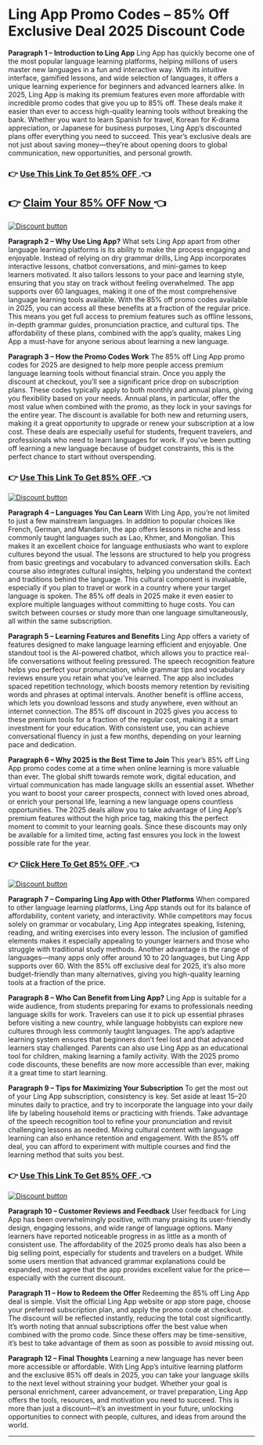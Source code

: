 # Ling App Promo Codes – 85% Off Exclusive Deal 2025 Discount Code 

**Paragraph 1 – Introduction to Ling App**
Ling App has quickly become one of the most popular language learning platforms, helping millions of users master new languages in a fun and interactive way. With its intuitive interface, gamified lessons, and wide selection of languages, it offers a unique learning experience for beginners and advanced learners alike. In 2025, Ling App is making its premium features even more affordable with incredible promo codes that give you up to 85% off. These deals make it easier than ever to access high-quality learning tools without breaking the bank. Whether you want to learn Spanish for travel, Korean for K-drama appreciation, or Japanese for business purposes, Ling App’s discounted plans offer everything you need to succeed. This year’s exclusive deals are not just about saving money—they’re about opening doors to global communication, new opportunities, and personal growth.

### 👉 [Use This Link To Get 85% OFF ](https://ling-app.com/?referrer=SANA60).👈
## 👉 [Claim Your 85% OFF Now ](https://ling-app.com/?referrer=SANA60)👈


[![Discount button](https://github.com/user-attachments/assets/d84d81bf-3162-482e-9e2e-e24303a0283e)](https://ling-app.com/?referrer=SANA60)


**Paragraph 2 – Why Use Ling App?**
What sets Ling App apart from other language learning platforms is its ability to make the process engaging and enjoyable. Instead of relying on dry grammar drills, Ling App incorporates interactive lessons, chatbot conversations, and mini-games to keep learners motivated. It also tailors lessons to your pace and learning style, ensuring that you stay on track without feeling overwhelmed. The app supports over 60 languages, making it one of the most comprehensive language learning tools available. With the 85% off promo codes available in 2025, you can access all these benefits at a fraction of the regular price. This means you get full access to premium features such as offline lessons, in-depth grammar guides, pronunciation practice, and cultural tips. The affordability of these plans, combined with the app’s quality, makes Ling App a must-have for anyone serious about learning a new language.

**Paragraph 3 – How the Promo Codes Work**
The 85% off Ling App promo codes for 2025 are designed to help more people access premium language learning tools without financial strain. Once you apply the discount at checkout, you’ll see a significant price drop on subscription plans. These codes typically apply to both monthly and annual plans, giving you flexibility based on your needs. Annual plans, in particular, offer the most value when combined with the promo, as they lock in your savings for the entire year. The discount is available for both new and returning users, making it a great opportunity to upgrade or renew your subscription at a low cost. These deals are especially useful for students, frequent travelers, and professionals who need to learn languages for work. If you’ve been putting off learning a new language because of budget constraints, this is the perfect chance to start without overspending.

### 👉 [Use This Link To Get 85% OFF ](https://ling-app.com/?referrer=SANA60).👈

[![Discount button](https://github.com/user-attachments/assets/d84d81bf-3162-482e-9e2e-e24303a0283e)](https://ling-app.com/?referrer=SANA60)


**Paragraph 4 – Languages You Can Learn**
With Ling App, you’re not limited to just a few mainstream languages. In addition to popular choices like French, German, and Mandarin, the app offers lessons in niche and less commonly taught languages such as Lao, Khmer, and Mongolian. This makes it an excellent choice for language enthusiasts who want to explore cultures beyond the usual. The lessons are structured to help you progress from basic greetings and vocabulary to advanced conversation skills. Each course also integrates cultural insights, helping you understand the context and traditions behind the language. This cultural component is invaluable, especially if you plan to travel or work in a country where your target language is spoken. The 85% off deals in 2025 make it even easier to explore multiple languages without committing to huge costs. You can switch between courses or study more than one language simultaneously, all within the same subscription.

**Paragraph 5 – Learning Features and Benefits**
Ling App offers a variety of features designed to make language learning efficient and enjoyable. One standout tool is the AI-powered chatbot, which allows you to practice real-life conversations without feeling pressured. The speech recognition feature helps you perfect your pronunciation, while grammar tips and vocabulary reviews ensure you retain what you’ve learned. The app also includes spaced repetition technology, which boosts memory retention by revisiting words and phrases at optimal intervals. Another benefit is offline access, which lets you download lessons and study anywhere, even without an internet connection. The 85% off discount in 2025 gives you access to these premium tools for a fraction of the regular cost, making it a smart investment for your education. With consistent use, you can achieve conversational fluency in just a few months, depending on your learning pace and dedication.

**Paragraph 6 – Why 2025 is the Best Time to Join**
This year’s 85% off Ling App promo codes come at a time when online learning is more valuable than ever. The global shift towards remote work, digital education, and virtual communication has made language skills an essential asset. Whether you want to boost your career prospects, connect with loved ones abroad, or enrich your personal life, learning a new language opens countless opportunities. The 2025 deals allow you to take advantage of Ling App’s premium features without the high price tag, making this the perfect moment to commit to your learning goals. Since these discounts may only be available for a limited time, acting fast ensures you lock in the lowest possible rate for the year.


### 👉 [Click Here To Get 85% OFF ](https://ling-app.com/?referrer=SANA60).👈

[![Discount button](https://github.com/user-attachments/assets/d84d81bf-3162-482e-9e2e-e24303a0283e)](https://ling-app.com/?referrer=SANA60)

**Paragraph 7 – Comparing Ling App with Other Platforms**
When compared to other language learning platforms, Ling App stands out for its balance of affordability, content variety, and interactivity. While competitors may focus solely on grammar or vocabulary, Ling App integrates speaking, listening, reading, and writing exercises into every lesson. The inclusion of gamified elements makes it especially appealing to younger learners and those who struggle with traditional study methods. Another advantage is the range of languages—many apps only offer around 10 to 20 languages, but Ling App supports over 60. With the 85% off exclusive deal for 2025, it’s also more budget-friendly than many alternatives, giving you high-quality learning tools at a fraction of the price.

**Paragraph 8 – Who Can Benefit from Ling App?**
Ling App is suitable for a wide audience, from students preparing for exams to professionals needing language skills for work. Travelers can use it to pick up essential phrases before visiting a new country, while language hobbyists can explore new cultures through less commonly taught languages. The app’s adaptive learning system ensures that beginners don’t feel lost and that advanced learners stay challenged. Parents can also use Ling App as an educational tool for children, making learning a family activity. With the 2025 promo code discounts, these benefits are now more accessible than ever, making it a great time to start learning.

**Paragraph 9 – Tips for Maximizing Your Subscription**
To get the most out of your Ling App subscription, consistency is key. Set aside at least 15–20 minutes daily to practice, and try to incorporate the language into your daily life by labeling household items or practicing with friends. Take advantage of the speech recognition tool to refine your pronunciation and revisit challenging lessons as needed. Mixing cultural content with language learning can also enhance retention and engagement. With the 85% off deal, you can afford to experiment with multiple courses and find the learning method that suits you best.

### 👉 [Use This Link To Get 85% OFF ](https://ling-app.com/?referrer=SANA60).👈

[![Discount button](https://github.com/user-attachments/assets/d84d81bf-3162-482e-9e2e-e24303a0283e)](https://ling-app.com/?referrer=SANA60)

**Paragraph 10 – Customer Reviews and Feedback**
User feedback for Ling App has been overwhelmingly positive, with many praising its user-friendly design, engaging lessons, and wide range of language options. Many learners have reported noticeable progress in as little as a month of consistent use. The affordability of the 2025 promo deals has also been a big selling point, especially for students and travelers on a budget. While some users mention that advanced grammar explanations could be expanded, most agree that the app provides excellent value for the price—especially with the current discount.

**Paragraph 11 – How to Redeem the Offer**
Redeeming the 85% off Ling App deal is simple. Visit the official Ling App website or app store page, choose your preferred subscription plan, and apply the promo code at checkout. The discount will be reflected instantly, reducing the total cost significantly. It’s worth noting that annual subscriptions offer the best value when combined with the promo code. Since these offers may be time-sensitive, it’s best to take advantage of them as soon as possible to avoid missing out.

**Paragraph 12 – Final Thoughts**
Learning a new language has never been more accessible or affordable. With Ling App’s intuitive learning platform and the exclusive 85% off deals in 2025, you can take your language skills to the next level without straining your budget. Whether your goal is personal enrichment, career advancement, or travel preparation, Ling App offers the tools, resources, and motivation you need to succeed. This is more than just a discount—it’s an investment in your future, unlocking opportunities to connect with people, cultures, and ideas from around the world.

---

